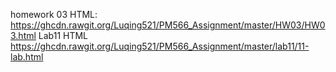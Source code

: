  homework 03 HTML: https://ghcdn.rawgit.org/Luqing521/PM566_Assignment/master/HW03/HW03.html
Lab11 HTML https://ghcdn.rawgit.org/Luqing521/PM566_Assignment/master/lab11/11-lab.html
